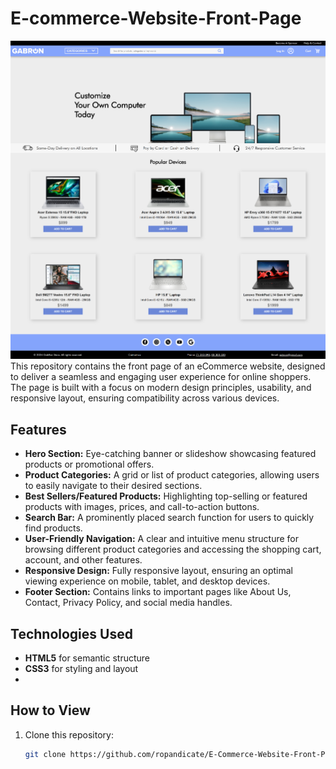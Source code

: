 # E-commerce-Website-Front-Page
![Front Page Screenshot](screenshot.png)
This repository contains the front page of an eCommerce website, designed to deliver a seamless and engaging user experience for online shoppers. The page is built with a focus on modern design principles, usability, and responsive layout, ensuring compatibility across various devices.

## Features

- **Hero Section:** Eye-catching banner or slideshow showcasing featured products or promotional offers.
- **Product Categories:** A grid or list of product categories, allowing users to easily navigate to their desired sections.
- **Best Sellers/Featured Products:** Highlighting top-selling or featured products with images, prices, and call-to-action buttons.
- **Search Bar:** A prominently placed search function for users to quickly find products.
- **User-Friendly Navigation:** A clear and intuitive menu structure for browsing different product categories and accessing the shopping cart, account, and other features.
- **Responsive Design:** Fully responsive layout, ensuring an optimal viewing experience on mobile, tablet, and desktop devices.
- **Footer Section:** Contains links to important pages like About Us, Contact, Privacy Policy, and social media handles.

## Technologies Used

- **HTML5** for semantic structure
- **CSS3** for styling and layout
- 
## How to View

1. Clone this repository:
   ```bash
   git clone https://github.com/ropandicate/E-Commerce-Website-Front-Page.git
